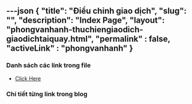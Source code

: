 ---json
{
    "title": "Điều chỉnh giao dịch",
    "slug": "",
    "description": "Index Page",
    "layout": "phongvanhanh-thuchiengiaodich-giaodichtaiquay.html",
    "permalink" : false,
    "activeLink" : "phongvanhanh"
}
---

### Danh sách các link trong file
- [Click Here](./blog-list.html)

### Chi tiết từng link trong blog